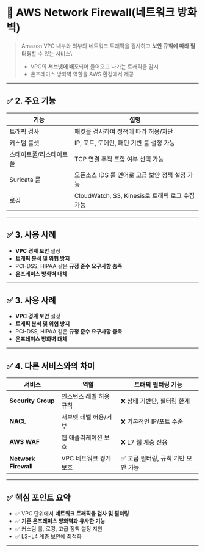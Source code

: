 # 🧱 AWS Network Firewall(네트워크 방화벽)
> Amazon VPC 내부와 외부의 네트워크 트래픽을 검사하고 **보안 규칙에 따라 필터링**할 수 있는 서비스\
> - VPC의 **서브넷에 배포**되어 들어오고 나가는 트래픽을 감시
> - 온프레미스 방화벽 역할을 AWS 환경에서 제공

---
## ✅ 2. 주요 기능

| 기능 | 설명 |
|------|------|
| 트래픽 검사 | 패킷을 검사하여 정책에 따라 허용/차단 |
| 커스텀 룰셋 | IP, 포트, 도메인, 패턴 기반 룰 설정 가능 |
| 스테이트풀/리스테이트풀 | TCP 연결 추적 포함 여부 선택 가능 |
| Suricata 룰 | 오픈소스 IDS 룰 언어로 고급 보안 정책 설정 가능 |
| 로깅 | CloudWatch, S3, Kinesis로 트래픽 로그 수집 가능 |

---

## ✅ 3. 사용 사례

- **VPC 경계 보안** 설정
- **트래픽 분석 및 위협 방지**
- PCI-DSS, HIPAA 같은 **규정 준수 요구사항 충족**
- **온프레미스 방화벽 대체**

---

## ✅ 3. 사용 사례

- **VPC 경계 보안** 설정
- **트래픽 분석 및 위협 방지**
- PCI-DSS, HIPAA 같은 **규정 준수 요구사항 충족**
- **온프레미스 방화벽 대체**

---

## ✅ 4. 다른 서비스와의 차이

| 서비스 | 역할 | 트래픽 필터링 기능 |
|--------|------|--------------------|
| **Security Group** | 인스턴스 레벨 허용 규칙 | ❌ 상태 기반만, 필터링 한계 |
| **NACL** | 서브넷 레벨 허용/거부 | ❌ 기본적인 IP/포트 수준 |
| **AWS WAF** | 웹 애플리케이션 보호 | ❌ L7 웹 계층 전용 |
| **Network Firewall** | VPC 네트워크 경계 보호 | ✅ 고급 필터링, 규칙 기반 보안 가능 |

---

## ✅ 핵심 포인트 요약

- ✅ VPC 단위에서 **네트워크 트래픽을 검사 및 필터링**
- ✅ **기존 온프레미스 방화벽과 유사한 기능**
- ✅ 커스텀 룰, 로깅, 고급 정책 설정 지원
- ✅ L3~L4 계층 보안에 최적화

---
